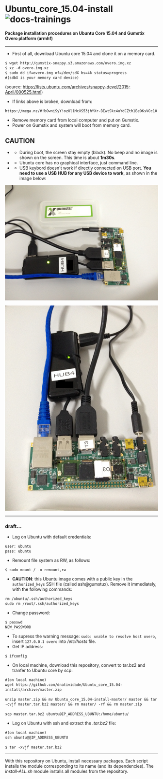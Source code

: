 # Ubuntu_core_15.04-install ![docs-trainings](https://img.shields.io/badge/docs-PtBR-green)
#### Package installation procedures on Ubuntu Core 15.04 and Gumstix Overo platform (armhf)

---

- First of all, download Ubuntu core 15.04 and clone it on a memory card.
```
$ wget http://gumstix-snappy.s3.amazonaws.com/overo.img.xz
$ xz -d overo.img.xz
$ sudo dd if=overo.img of=/dev/sdX bs=4k status=progress
#(sdbX is your memory card device)
```
(source: https://lists.ubuntu.com/archives/snappy-devel/2015-April/000525.html)


- If links above is broken, download from:
```
https://mega.nz/#!bOwniSyY!ozUl1McXS53jhYXr-BEwtSkc4uYdCZth1BeOKsVOc10
```

- Remove memory card from local computer and put on Gumstix.
- Power on Gumstix and system will boot from memory card.

CAUTION
---
- - During boot, the screen stay empty (black). No beep and no image is shown on the screen. This time is about **1m30s**.
- - Ubuntu core has no graphical interface, just command line.
- - USB keybord doesn't work if directly connected on USB port. **You need to use a USB HUB for any USB device to work**, as shown in the image below:

![gumstix](https://raw.githubusercontent.com/dnatividade/Ubuntu_core_15.04-install/master/images/gumstix.jpg)

![gumstix](https://raw.githubusercontent.com/dnatividade/Ubuntu_core_15.04-install/master/images/gumstix2.jpg)




---
### draft...

- Log on Ubuntu with default credentials:
```
user: ubuntu
pass: ubuntu
```

- Remount file system as RW, as follows:
```
$ sudo mount / -o remount,rw
```

- **CAUTION**: this Ubuntu image comes with a public key in the `authorized_keys` SSH file (called ash@gumstux). Remove it immediately, with the following commands:
```
rm /ubuntu/.ssh/authorized_keys
sudo rm /root/.ssh/authorized_keys
```

- Change password:
```
$ passwd
NEW_PASSWORD
```

- To supress the warning message: `sudo: unable to resolve host overo`, insert `127.0.0.1 overo` into */etc/hosts* file.
- Get IP address:
```
$ ifconfig
```

- On local machine, download this repository, convert to tar.bz2 and tranfer to Ubuntu core by scp:
```
#(on local machine)
wget https://github.com/dnatividade/Ubuntu_core_15.04-install/archive/master.zip

unzip master.zip && mv Ubuntu_core_15.04-install-master/ master && tar -cvjf master.tar.bz2 master/ && rm master/ -rf && rm master.zip

scp master.tar.bz2 ubuntu@IP_ADDRESS_UBUNTU:/home/ubuntu/
```

- Log on Ubuntu with ssh and extract the *.tar.bz2* file:
```
#(on local machine)
ssh ubuntu@@IP_ADDRESS_UBUNTU

$ tar -xvjf master.tar.bz2
```

---

With this repository on Ubuntu, install necessary packages. Each script installs the module corresponding to its name (and its dependencies). The *install-ALL.sh* module installs all modules from the repository.


